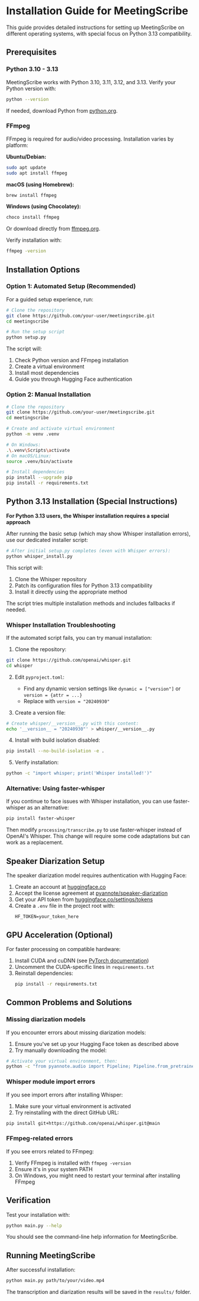 # Installation Guide for MeetingScribe

This guide provides detailed instructions for setting up MeetingScribe on different operating systems, with special focus on Python 3.13 compatibility.

## Prerequisites

### Python 3.10 - 3.13

MeetingScribe works with Python 3.10, 3.11, 3.12, and 3.13. Verify your Python version with:

```bash
python --version
```

If needed, download Python from [python.org](https://www.python.org/downloads/).

### FFmpeg

FFmpeg is required for audio/video processing. Installation varies by platform:

**Ubuntu/Debian:**
```bash
sudo apt update
sudo apt install ffmpeg
```

**macOS (using Homebrew):**
```bash
brew install ffmpeg
```

**Windows (using Chocolatey):**
```bash
choco install ffmpeg
```

Or download directly from [ffmpeg.org](https://ffmpeg.org/download.html).

Verify installation with:
```bash
ffmpeg -version
```

## Installation Options

### Option 1: Automated Setup (Recommended)

For a guided setup experience, run:

```bash
# Clone the repository
git clone https://github.com/your-user/meetingscribe.git
cd meetingscribe

# Run the setup script
python setup.py
```

The script will:
1. Check Python version and FFmpeg installation
2. Create a virtual environment
3. Install most dependencies
4. Guide you through Hugging Face authentication

### Option 2: Manual Installation

```bash
# Clone the repository
git clone https://github.com/your-user/meetingscribe.git
cd meetingscribe

# Create and activate virtual environment
python -m venv .venv

# On Windows:
.\.venv\Scripts\activate
# On macOS/Linux:
source .venv/bin/activate

# Install dependencies
pip install --upgrade pip
pip install -r requirements.txt
```

## Python 3.13 Installation (Special Instructions)

**For Python 3.13 users, the Whisper installation requires a special approach**

After running the basic setup (which may show Whisper installation errors), use our dedicated installer script:

```bash
# After initial setup.py completes (even with Whisper errors):
python whisper_install.py
```

This script will:
1. Clone the Whisper repository
2. Patch its configuration files for Python 3.13 compatibility
3. Install it directly using the appropriate method

The script tries multiple installation methods and includes fallbacks if needed.

### Whisper Installation Troubleshooting

If the automated script fails, you can try manual installation:

1. Clone the repository:
```bash
git clone https://github.com/openai/whisper.git
cd whisper
```

2. Edit `pyproject.toml`:
   - Find any dynamic version settings like `dynamic = ["version"]` or `version = {attr = ...}`
   - Replace with `version = "20240930"`

3. Create a version file:
```bash
# Create whisper/__version__.py with this content:
echo '__version__ = "20240930"' > whisper/__version__.py
```

4. Install with build isolation disabled:
```bash
pip install --no-build-isolation -e .
```

5. Verify installation:
```bash
python -c "import whisper; print('Whisper installed!')"
```

### Alternative: Using faster-whisper

If you continue to face issues with Whisper installation, you can use faster-whisper as an alternative:

```bash
pip install faster-whisper
```

Then modify `processing/transcribe.py` to use faster-whisper instead of OpenAI's Whisper. This change will require some code adaptations but can work as a replacement.

## Speaker Diarization Setup

The speaker diarization model requires authentication with Hugging Face:

1. Create an account at [huggingface.co](https://huggingface.co/)
2. Accept the license agreement at [pyannote/speaker-diarization](https://huggingface.co/pyannote/speaker-diarization)
3. Get your API token from [huggingface.co/settings/tokens](https://huggingface.co/settings/tokens)
4. Create a `.env` file in the project root with:
   ```
   HF_TOKEN=your_token_here
   ```

## GPU Acceleration (Optional)

For faster processing on compatible hardware:

1. Install CUDA and cuDNN (see [PyTorch documentation](https://pytorch.org/get-started/locally/))
2. Uncomment the CUDA-specific lines in `requirements.txt`
3. Reinstall dependencies:
   ```bash
   pip install -r requirements.txt
   ```

## Common Problems and Solutions

### Missing diarization models

If you encounter errors about missing diarization models:

1. Ensure you've set up your Hugging Face token as described above
2. Try manually downloading the model:
```bash
# Activate your virtual environment, then:
python -c "from pyannote.audio import Pipeline; Pipeline.from_pretrained('pyannote/speaker-diarization', use_auth_token='YOUR_TOKEN_HERE')"
```

### Whisper module import errors

If you see import errors after installing Whisper:

1. Make sure your virtual environment is activated
2. Try reinstalling with the direct GitHub URL:
```bash
pip install git+https://github.com/openai/whisper.git@main
```

### FFmpeg-related errors

If you see errors related to FFmpeg:

1. Verify FFmpeg is installed with `ffmpeg -version`
2. Ensure it's in your system PATH
3. On Windows, you might need to restart your terminal after installing FFmpeg

## Verification

Test your installation with:

```bash
python main.py --help
```

You should see the command-line help information for MeetingScribe.

## Running MeetingScribe

After successful installation:

```bash
python main.py path/to/your/video.mp4
```

The transcription and diarization results will be saved in the `results/` folder.